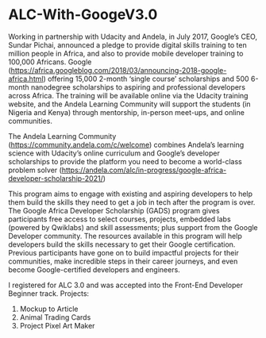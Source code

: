# ALC-With-GoogeV3.0
Working in partnership with Udacity and Andela, in July 2017, Google’s CEO, Sundar Pichai, announced a pledge to provide digital skills training to ten million people in Africa, and also to provide mobile developer training to 100,000 Africans. Google (https://africa.googleblog.com/2018/03/announcing-2018-google-africa.html) offering 15,000 2-month ‘single course’ scholarships and 500 6-month nanodegree scholarships to aspiring and professional developers across Africa. The training will be available online via the Udacity training website, and the Andela Learning Community will support the students (in Nigeria and Kenya) through mentorship, in-person meet-ups, and online communities.

The Andela Learning Community (https://community.andela.com/c/welcome) combines Andela’s learning science with Udacity’s online curriculum and Google’s developer scholarships to provide the platform you need to become a world-class problem solver (https://andela.com/alc/in-progress/google-africa-developer-scholarship-2021/)

This program aims to engage with existing and aspiring developers to help them build the skills they need to get a job in tech after the program is over. The Google Africa Developer Scholarship (GADS) program gives participants free access to select courses, projects, embedded labs (powered by Qwiklabs) and skill assessments; plus support from the Google Developer community. The resources available in this program will help developers build the skills necessary to get their Google certification. Previous participants have gone on to build impactful projects for their communities, make incredible steps in their career journeys, and even become Google-certified developers and engineers.

I registered for ALC 3.0 and was accepted into the Front-End Developer Beginner track.
Projects:
1. Mockup to Article
2. Animal Trading Cards
3. Project Pixel Art Maker

